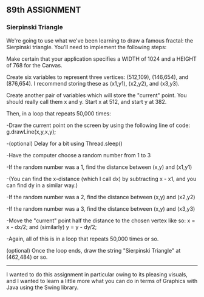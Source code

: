 ## 89th ASSIGNMENT
### Sierpinski Triangle

We're going to use what we've been learning to draw a famous fractal: the Sierpinski triangle. You'll need to implement the following steps:

Make certain that your application specifies a WIDTH of 1024 and a HEIGHT of 768 for the Canvas.

Create six variables to represent three vertices: (512,109), (146,654), and (876,654). I recommend storing these as (x1,y1), (x2,y2), and (x3,y3).

Create another pair of variables which will store the "current" point. You should really call them x and y. Start x at 512, and start y at 382.

Then, in a loop that repeats 50,000 times:

-Draw the current point on the screen by using the following line of code: g.drawLine(x,y,x,y);

-(optional) Delay for a bit using Thread.sleep()

-Have the computer choose a random number from 1 to 3

-If the random number was a 1, find the distance between (x,y) and (x1,y1)

-(You can find the x-distance (which I call dx) by subtracting x - x1, and you can find dy in a similar way.)

-If the random number was a 2, find the distance between (x,y) and (x2,y2)

-If the random number was a 3, find the distance between (x,y) and (x3,y3)

-Move the "current" point half the distance to the chosen vertex like so: x = x - dx/2; and (similarly) y = y - dy/2;

-Again, all of this is in a loop that repeats 50,000 times or so.

(optional) Once the loop ends, draw the string "Sierpinski Triangle" at (462,484) or so.

---

I wanted to do this assignment in particular owing to its pleasing visuals, and I wanted to learn a little more what you can do in terms of Graphics with Java using the Swing library.


